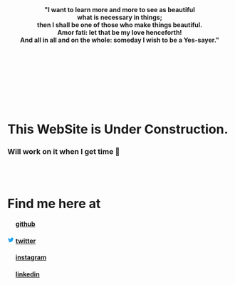 <head>
<link rel="shortcut icon" type="image/png" href="favicon/favicon-32x32.png">  
</head>




<div align="center"><b>"I want to learn more and more to see as beautiful</b></div>
<div align="center"><b>what is necessary in things;</b></div>
<div align="center"><b>then I shall be one of those who make things beautiful.</b></div>
<div align="center"><b>Amor fati: let that be my love henceforth!</b></div>
<div align="center"><b>And all in all and on the whole: someday I wish to be a Yes-sayer."</b></div>
<br>
<br>
<br>
<br>
<br>
<br>
<br>
<br>




# This WebSite is Under Construction.
### Will work on it when I get time 🥱
<br>
<br>

# Find me here at

#### <img src="/favicon/github.ico" width="15" height="15"> [github](https://github.com/aerosol-can)


#### <img src="/favicon/twitter.ico" width="15" height="15"> [twitter](https://twitter.com/a3r0s0l_can)


#### <img src="/favicon/instagram.ico" width="15" height="15"> [instagram](https://www.instagram.com/aerosol_can.py)


#### <img src="/favicon/linkedin.ico" width="15" height="15"> [linkedin](https://www.linkedin.com/in/prabhat-kumar-01464b193)
